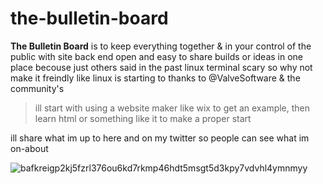 # the-bulletin-board

**The Bulletin Board** is to keep everything together & in your control of the public with site back end open and easy to share builds or ideas in one place becouse just others said in the past linux terminal scary so why not make it freindly like linux is starting to thanks to @ValveSoftware & the community's
>ill start with using a website maker like wix to get an example, then learn html or something like it to make a proper start

ill share what im up to here and on my twitter so people can see what im on-about

![bafkreigp2kj5fzrl376ou6kd7rkmp46hdt5msgt5d3kpy7vdvhl4ymnmyy](https://github.com/user-attachments/assets/2348dae9-4356-4fb9-84a4-0d971c1833ed)
